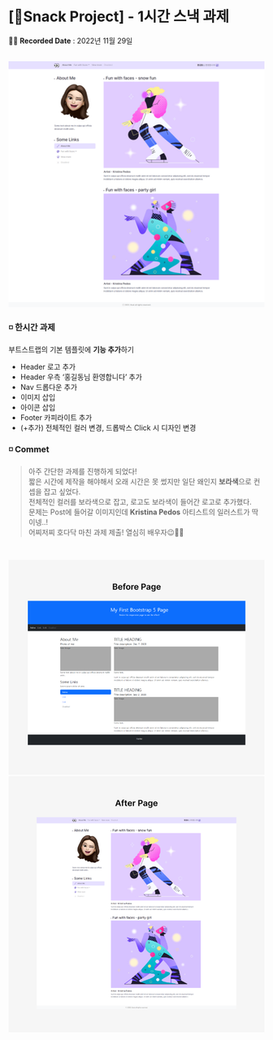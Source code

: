 # [🍪Snack Project] - 1시간 스낵 과제

✍🏻 **Recorded Date** : 2022년 11월 29일
<br><br>

<img src="./img/minip2_01.png"><br>

### ◽ 한시간 과제

부트스트랩의 기본 템플릿에 **기능 추가**하기

- Header 로고 추가
- Header 우측 ‘홍길동님 환영합니다’ 추가
- Nav 드롭다운 추가
- 이미지 삽입
- 아이콘 삽입
- Footer 카피라이트 추가
- (+추가) 전체적인 컬러 변경, 드롭박스 Click 시 디자인 변경

### ◽ Commet

> 아주 간단한 과제를 진행하게 되었다!<br>
> 짧은 시간에 제작을 해야해서 오래 시간은 못 썼지만 일단 왜인지 **보라색**으로 컨셉을 잡고 싶었다.<br>
> 전체적인 컬러를 보라색으로 잡고, 로고도 보라색이 들어간 로고로 추가했다.<br>
> 문제는 Post에 들어갈 이미지인데 **Kristina Pedos** 아티스트의 일러스트가 딱이넹..!<br>
> 어찌저찌 호다닥 마친 과제 제출! 열심히 배우자😉✋🏻

<br>

<img src="./img/minip2_03.png"><br>
<img src="./img/minip2_04.png"><br>
